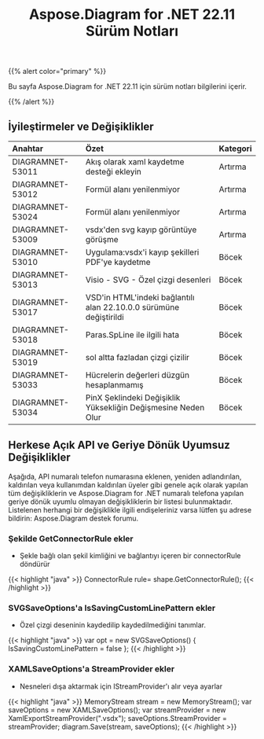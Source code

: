 ﻿---
title: Aspose.Diagram for .NET 22.11 Sürüm Notları
type: docs
weight: 17
url: /tr/net/aspose-diagram-for-net-22-11-release-notes/
---
{{% alert color="primary" %}} 

Bu sayfa Aspose.Diagram for .NET 22.11 için sürüm notları bilgilerini içerir.

{{% /alert %}} 
## **İyileştirmeler ve Değişiklikler**

|**Anahtar**|**Özet**|**Kategori**|
|:- |:- |:- |
|DIAGRAMNET-53011|Akış olarak xaml kaydetme desteği ekleyin|Artırma|
|DIAGRAMNET-53012|Formül alanı yenilenmiyor|Artırma|
|DIAGRAMNET-53024|Formül alanı yenilenmiyor|Artırma|
|DIAGRAMNET-53009|vsdx'den svg kayıp görüntüye görüşme|Artırma|
|DIAGRAMNET-53010|Uygulama:vsdx'i kayıp şekilleri PDF'ye kaydetme|Böcek|
|DIAGRAMNET-53013|Visio - SVG - Özel çizgi desenleri|Böcek|
|DIAGRAMNET-53017|VSD'in HTML'indeki bağlantılı alan 22.10.0.0 sürümüne değiştirildi|Böcek|
|DIAGRAMNET-53018|Paras.SpLine ile ilgili hata|Böcek|
|DIAGRAMNET-53019|sol altta fazladan çizgi çizilir|Böcek|
|DIAGRAMNET-53033|Hücrelerin değerleri düzgün hesaplanmamış|Böcek|
|DIAGRAMNET-53034|PinX Şeklindeki Değişiklik Yüksekliğin Değişmesine Neden Olur|Böcek|

## **Herkese Açık API ve Geriye Dönük Uyumsuz Değişiklikler**
Aşağıda, API numaralı telefon numarasına eklenen, yeniden adlandırılan, kaldırılan veya kullanımdan kaldırılan üyeler gibi genele açık olarak yapılan tüm değişikliklerin ve Aspose.Diagram for .NET numaralı telefona yapılan geriye dönük uyumlu olmayan değişikliklerin bir listesi bulunmaktadır. Listelenen herhangi bir değişiklikle ilgili endişeleriniz varsa lütfen şu adrese bildirin: Aspose.Diagram destek forumu.

### **Şekilde GetConnectorRule ekler**
- Şekle bağlı olan şekil kimliğini ve bağlantıyı içeren bir connectorRule döndürür

{{< highlight "java" >}}
ConnectorRule rule= shape.GetConnectorRule();
{{< /highlight >}}

### **SVGSaveOptions'a IsSavingCustomLinePattern ekler**
- Özel çizgi deseninin kaydedilip kaydedilmediğini tanımlar.

{{< highlight "java" >}}
var opt = new SVGSaveOptions()
{
     IsSavingCustomLinePattern = false
};
{{< /highlight >}}

### **XAMLSaveOptions'a StreamProvider ekler**
- Nesneleri dışa aktarmak için IStreamProvider'ı alır veya ayarlar

{{< highlight "java" >}}
MemoryStream stream = new MemoryStream();
var saveOptions = new XAMLSaveOptions();
var streamProvider = new XamlExportStreamProvider(".vsdx");
saveOptions.StreamProvider = streamProvider;
diagram.Save(stream, saveOptions);
{{< /highlight >}}